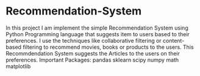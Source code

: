 # Recommendation-System
In this project I am implement the simple Recommendation System using Python Programming language that suggests item to users based to their preferences. I use the techniques like collaborative filtering or content-based filtering to recommend movies, books or products to the users.
This Recommdendation System suggests the Articles to the users on their preferences.
Important Packages:
pandas
sklearn
scipy
numpy
math
matplotlib
